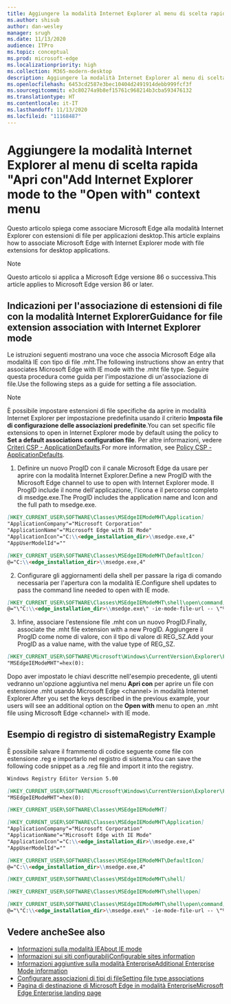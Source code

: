 ```yaml
---
title: Aggiungere la modalità Internet Explorer al menu di scelta rapida Apri con
ms.author: shisub
author: dan-wesley
manager: srugh
ms.date: 11/13/2020
audience: ITPro
ms.topic: conceptual
ms.prod: microsoft-edge
ms.localizationpriority: high
ms.collection: M365-modern-desktop
description: Aggiungere la modalità Internet Explorer al menu di scelta rapida Apri con
ms.openlocfilehash: 6453cd2587e3bec10404d2491914debb999fcf3f
ms.sourcegitcommit: e3c80274a9b8ef15761c968214b3cba593476132
ms.translationtype: HT
ms.contentlocale: it-IT
ms.lasthandoff: 11/13/2020
ms.locfileid: "11168487"
---
```

# <span data-ttu-id="4ad84-103">Aggiungere la modalità Internet Explorer al menu di scelta rapida "Apri con"</span><span class="sxs-lookup"><span data-stu-id="4ad84-103">Add Internet Explorer mode to the "Open with" context menu</span></span>

<span data-ttu-id="4ad84-104">Questo articolo spiega come associare Microsoft Edge alla modalità Internet Explorer con estensioni di file per applicazioni desktop.</span><span class="sxs-lookup"><span data-stu-id="4ad84-104">This article explains how to associate Microsoft Edge with Internet Explorer mode with file extensions for desktop applications.</span></span>

> [!NOTE]
> <span data-ttu-id="4ad84-105">Questo articolo si applica a Microsoft Edge versione 86 o successiva.</span><span class="sxs-lookup"><span data-stu-id="4ad84-105">This article applies to Microsoft Edge version 86 or later.</span></span>

## <span data-ttu-id="4ad84-106">Indicazioni per l'associazione di estensioni di file con la modalità Internet Explorer</span><span class="sxs-lookup"><span data-stu-id="4ad84-106">Guidance for file extension association with Internet Explorer mode</span></span>

<span data-ttu-id="4ad84-107">Le istruzioni seguenti mostrano una voce che associa Microsoft Edge alla modalità IE con tipo di file .mht.</span><span class="sxs-lookup"><span data-stu-id="4ad84-107">The following instructions show an entry that associates Microsoft Edge with IE mode with the .mht file type.</span></span> <span data-ttu-id="4ad84-108">Seguire questa procedura come guida per l'impostazione di un'associazione di file.</span><span class="sxs-lookup"><span data-stu-id="4ad84-108">Use the following steps as a guide for setting a file association.</span></span>

> [!NOTE]
> <span data-ttu-id="4ad84-109">È possibile impostare estensioni di file specifiche da aprire in modalità Internet Explorer per impostazione predefinita usando il criterio **Imposta file di configurazione delle associazioni predefinite**.</span><span class="sxs-lookup"><span data-stu-id="4ad84-109">You can set specific file extensions to open in Internet Explorer mode by default using the policy to **Set a default associations configuration file**.</span></span> <span data-ttu-id="4ad84-110">Per altre informazioni, vedere [Criteri CSP - ApplicationDefaults](https://docs.microsoft.com/windows/client-management/mdm/policy-csp-applicationdefaults#applicationdefaults-defaultassociationsconfiguration).</span><span class="sxs-lookup"><span data-stu-id="4ad84-110">For more information, see [Policy CSP - ApplicationDefaults](https://docs.microsoft.com/windows/client-management/mdm/policy-csp-applicationdefaults#applicationdefaults-defaultassociationsconfiguration).</span></span>

1. <span data-ttu-id="4ad84-111">Definire un nuovo ProgID con il canale Microsoft Edge da usare per aprire con la modalità Internet Explorer.</span><span class="sxs-lookup"><span data-stu-id="4ad84-111">Define a new ProgID with the Microsoft Edge channel to use to open with Internet Explorer mode.</span></span> <span data-ttu-id="4ad84-112">Il ProgID include il nome dell'applicazione, l'icona e il percorso completo di msedge.exe.</span><span class="sxs-lookup"><span data-stu-id="4ad84-112">The ProgID includes the application name and Icon and the full path to msedge.exe.</span></span>

```markdown
[HKEY_CURRENT_USER\SOFTWARE\Classes\MSEdgeIEModeMHT\Application]
"ApplicationCompany"="Microsoft Corporation"
"ApplicationName"="Microsoft Edge with IE Mode"
"ApplicationIcon"="C:\\<edge_installation_dir>\\msedge.exe,4"
"AppUserModelId"=""
```

```markdown
[HKEY_CURRENT_USER\SOFTWARE\Classes\MSEdgeIEModeMHT\DefaultIcon]
@="C:\\<edge_installation_dir>\\msedge.exe,4"
```

2. <span data-ttu-id="4ad84-113">Configurare gli aggiornamenti della shell per passare la riga di comando necessaria per l'apertura con la modalità IE.</span><span class="sxs-lookup"><span data-stu-id="4ad84-113">Configure shell updates to pass the command line needed to open with IE mode.</span></span>

```markdown
[HKEY_CURRENT_USER\SOFTWARE\Classes\MSEdgeIEModeMHT\shell\open\command]
@="\"C:\\<edge_installation_dir>\\msedge.exe\" -ie-mode-file-url -- \"%1\""
```

3. <span data-ttu-id="4ad84-114">Infine, associare l'estensione file .mht con un nuovo ProgID.</span><span class="sxs-lookup"><span data-stu-id="4ad84-114">Finally, associate the .mht file extension with a new ProgID.</span></span> <span data-ttu-id="4ad84-115">Aggiungere il ProgID come nome di valore, con il tipo di valore di REG_SZ.</span><span class="sxs-lookup"><span data-stu-id="4ad84-115">Add your ProgID as a value name, with the value type of REG_SZ.</span></span>

```markdown
[HKEY_CURRENT_USER\SOFTWARE\Microsoft\Windows\CurrentVersion\Explorer\FileExts\.mht\OpenWithProgids]
"MSEdgeIEModeMHT"=hex(0):
```

<span data-ttu-id="4ad84-116">Dopo aver impostato le chiavi descritte nell'esempio precedente, gli utenti vedranno un'opzione aggiuntiva nel menu **Apri con** per aprire un file con estensione .mht usando Microsoft Edge \<channel\> in modalità Internet Explorer.</span><span class="sxs-lookup"><span data-stu-id="4ad84-116">After you set the keys described in the previous example, your users will see an additional option on the **Open with** menu to open an .mht file using Microsoft Edge \<channel\> with IE mode.</span></span>

## <span data-ttu-id="4ad84-117">Esempio di registro di sistema</span><span class="sxs-lookup"><span data-stu-id="4ad84-117">Registry Example</span></span>

<span data-ttu-id="4ad84-118">È possibile salvare il frammento di codice seguente come file con estensione .reg e importarlo nel registro di sistema.</span><span class="sxs-lookup"><span data-stu-id="4ad84-118">You can save the following code snippet as a .reg file and import it into the registry.</span></span>

```markdown
Windows Registry Editor Version 5.00

[HKEY_CURRENT_USER\SOFTWARE\Microsoft\Windows\CurrentVersion\Explorer\FileExts\.mht\OpenWithProgids]
"MSEdgeIEModeMHT"=hex(0):

[HKEY_CURRENT_USER\SOFTWARE\Classes\MSEdgeIEModeMHT]

[HKEY_CURRENT_USER\SOFTWARE\Classes\MSEdgeIEModeMHT\Application]
"ApplicationCompany"="Microsoft Corporation"
"ApplicationName"="Microsoft Edge with IE Mode"
"ApplicationIcon"="C:\\<edge_installation_dir>\\msedge.exe,4"
"AppUserModelId"=""

[HKEY_CURRENT_USER\SOFTWARE\Classes\MSEdgeIEModeMHT\DefaultIcon]
@="C:\\<edge_installation_dir>\\msedge.exe,4"

[HKEY_CURRENT_USER\SOFTWARE\Classes\MSEdgeIEModeMHT\shell]

[HKEY_CURRENT_USER\SOFTWARE\Classes\MSEdgeIEModeMHT\shell\open]

[HKEY_CURRENT_USER\SOFTWARE\Classes\MSEdgeIEModeMHT\shell\open\command]
@="\"C:\\<edge_installation_dir>\\msedge.exe\" -ie-mode-file-url -- \"%1\""

```

## <span data-ttu-id="4ad84-119">Vedere anche</span><span class="sxs-lookup"><span data-stu-id="4ad84-119">See also</span></span>

- [<span data-ttu-id="4ad84-120">Informazioni sulla modalità IE</span><span class="sxs-lookup"><span data-stu-id="4ad84-120">About IE mode</span></span>](https://docs.microsoft.com/deployedge/edge-ie-mode)
- [<span data-ttu-id="4ad84-121">Informazioni sui siti configurabili</span><span class="sxs-lookup"><span data-stu-id="4ad84-121">Configurable sites information</span></span>](https://docs.microsoft.com/deployedge/edge-learnmore-configurable-sites-ie-mode)
- [<span data-ttu-id="4ad84-122">Informazioni aggiuntive sulla modalità Enterprise</span><span class="sxs-lookup"><span data-stu-id="4ad84-122">Additional Enterprise Mode information</span></span>](https://docs.microsoft.com/internet-explorer/ie11-deploy-guide/enterprise-mode-overview-for-ie11)
- [<span data-ttu-id="4ad84-123">Configurare associazioni di tipi di file</span><span class="sxs-lookup"><span data-stu-id="4ad84-123">Setting file type associations</span></span>](https://docs.microsoft.com/windows/win32/shell/fa-file-types)
- [<span data-ttu-id="4ad84-124">Pagina di destinazione di Microsoft Edge in modalità Enterprise</span><span class="sxs-lookup"><span data-stu-id="4ad84-124">Microsoft Edge Enterprise landing page</span></span>](https://aka.ms/EdgeEnterprise)
